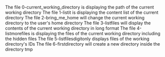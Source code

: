 The file 0-current_working_directory is displaying the path of the current working directory
The file 1-listit is displaying the content list of the current directory
The file 2-bring_me_home will change the current working directory to the user's home directory
The file 3-listfiles will display the contents of the current working directory in long format
The file 4-listmorefiles is displaying the files of the current working directory including the hidden files 
The file 5-listfilesdigitonly displays files of the working directory's IDs
The file 6-firstdirectory will create a new directory inside the directory tmp
